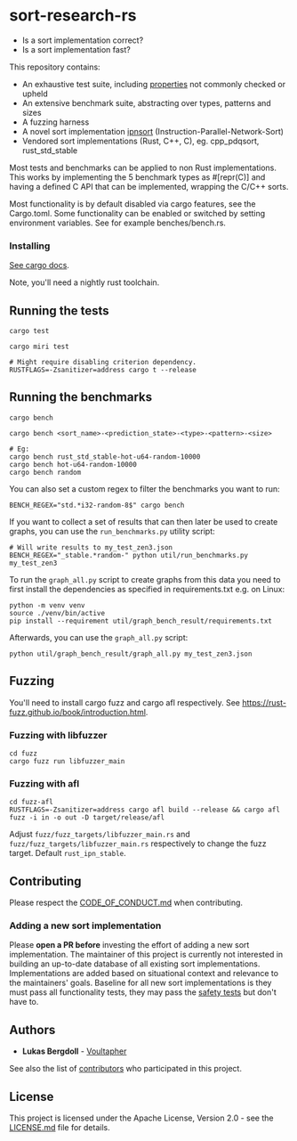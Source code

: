 # sort-research-rs

* Is a sort implementation correct?
* Is a sort implementation fast?

This repository contains:

* An exhaustive test suite, including [properties](https://github.com/Voultapher/sort-research-rs/blob/sort-corectness-writeup/writeup/sort_safety/text.md#property-analysis) not commonly checked or upheld
* An extensive benchmark suite, abstracting over types, patterns and sizes
* A fuzzing harness
* A novel sort implementation [ipnsort](ipnsort) (Instruction-Parallel-Network-Sort)
* Vendored sort implementations (Rust, C++, C), eg. cpp_pdqsort, rust_std_stable

Most tests and benchmarks can be applied to non Rust implementations.
This works by implementing the 5 benchmark types as #[repr(C)] and having
a defined C API that can be implemented, wrapping the C/C++ sorts.

Most functionality is by default disabled via cargo features, see the
Cargo.toml. Some functionality can be enabled or switched by setting environment
variables. See for example benches/bench.rs.

### Installing

[See cargo docs](https://doc.rust-lang.org/cargo/guide/).

Note, you'll need a nightly rust toolchain.

## Running the tests

```
cargo test

cargo miri test

# Might require disabling criterion dependency.
RUSTFLAGS=-Zsanitizer=address cargo t --release
```

## Running the benchmarks

```
cargo bench

cargo bench <sort_name>-<prediction_state>-<type>-<pattern>-<size>

# Eg:
cargo bench rust_std_stable-hot-u64-random-10000
cargo bench hot-u64-random-10000
cargo bench random
```

You can also set a custom regex to filter the benchmarks you want to run:

```
BENCH_REGEX="std.*i32-random-8$" cargo bench
```

If you want to collect a set of results that can then later be used to create graphs, you can use the `run_benchmarks.py` utility script:

```
# Will write results to my_test_zen3.json
BENCH_REGEX="_stable.*random-" python util/run_benchmarks.py my_test_zen3
```

To run the `graph_all.py` script to create graphs from this data you need to first install the dependencies as specified in requirements.txt e.g. on Linux:
```
python -m venv venv
source ./venv/bin/active
pip install --requirement util/graph_bench_result/requirements.txt
```

Afterwards, you can use the `graph_all.py` script:
```
python util/graph_bench_result/graph_all.py my_test_zen3.json
```

## Fuzzing

You'll need to install cargo fuzz and cargo afl respectively.
See https://rust-fuzz.github.io/book/introduction.html.

### Fuzzing with libfuzzer

```
cd fuzz
cargo fuzz run libfuzzer_main
```

### Fuzzing with afl

```
cd fuzz-afl
RUSTFLAGS=-Zsanitizer=address cargo afl build --release && cargo afl fuzz -i in -o out -D target/release/afl
```

Adjust `fuzz/fuzz_targets/libfuzzer_main.rs` and
`fuzz/fuzz_targets/libfuzzer_main.rs` respectively to change the fuzz target.
Default `rust_ipn_stable`.


## Contributing

Please respect the [CODE_OF_CONDUCT.md](CODE_OF_CONDUCT.md) when contributing.

### Adding a new sort implementation

Please **open a PR before** investing the effort of adding a new sort implementation. The maintainer of this project is currently not interested in building an up-to-date database of all existing sort implementations. Implementations are added based on situational context and relevance to the maintainers' goals. Baseline for all new sort implementations is they must pass all functionality tests, they may pass the [safety tests](https://github.com/Voultapher/sort-research-rs/blob/sort-corectness-writeup/writeup/sort_safety/text.md#property-analysis) but don't have to.

## Authors

* **Lukas Bergdoll** - [Voultapher](https://github.com/Voultapher)

See also the list of [contributors](https://github.com/Voultapher/sort-research-rs/contributors)
who participated in this project.

## License

This project is licensed under the Apache License, Version 2.0 -
see the [LICENSE.md](LICENSE.md) file for details.
